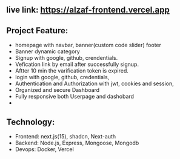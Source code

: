 ## live link: https://alzaf-frontend.vercel.app

## Project Feature:

- homepage with navbar, banner(custom code slider) footer
- Banner dynamic category
- Signup with google, github, crendentials.
- Vefication link by email after successfully signup.
- Aftter 10 min the varification token is expired.
- login with google, github, credentials,
- Authentication and Authorization with jwt, cookies and session,
- Organized and secure Dashboard
- Fully responsive both Userpage and dashobard
-

## Technology:

- Frontend: next.js(15), shadcn, Next-auth
- Backend: Node.js, Express, Mongoose, Mongodb
- Devops: Docker, Vercel
